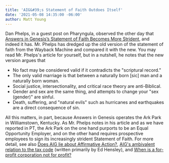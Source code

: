 ```yaml
---
title: 'AIG&#39;s Statement of Faith Outdoes Itself'
date: '2021-05-08 14:35:00 -06:00'
author: Matt Young
---
```


Dan Phelps, in a guest post on Pharyngula, observed the other day that <a href="https://freethoughtblogs.com/pharyngula/2021/05/08/answers-in-genesiss-statement-of-faith-becomes-more-strident/">Answers in Genesis’s Statement of Faith Becomes More Strident</a>, and indeed it has. Mr. Phelps has dredged up the old version of the statement of faith from the Wayback Machine and compared it with the new. You may read Mr. Phelps's article for yourself, but in a nutshell, he notes that the new version argues that
<!--more-->

<ul>
<li> No fact may be considered valid if it contradicts the "scriptural record." </li>
<li> The only valid marriage is that between a naturally born [sic] man and a naturally born woman.</li>
<li> Social justice, intersectionality, and critical race theory are anti-Biblical. </li>
<li> Gender and sex are the same thing, and attempts to change your "sex (gender)" are sinful. </li>
<li> Death, suffering, and "natural evils" such as hurricanes and earthquakes are a direct consequence of sin. </li>
</ul>

All this matters, in part, because Answers in Genesis operates the Ark Park in Williamstown, Kentucky. As Mr. Phelps notes in his article and as we have reported in PT, the Ark Park on the one hand purports to be an Equal Opportunity Employer, and on the other hand requires prospective employees to sign its increasingly strident Statement of Faith. For more detail, see also <a href="https://pandasthumb.org/archives/2014/09/does-aig-lie-ab.html">Does AIG lie about Affirmative Action?</a>, <a href="https://pandasthumb.org/archives/2014/09/aigs-ambivalent.html">AIG's ambivalent relation to the tax code</a> (written primarily by Ed Hensley), and <a href="https://pandasthumb.org/archives/2017/07/when-is-a-for-profit.html">When is a for-profit corporation not for profit?</a>

